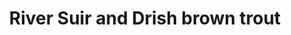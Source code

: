 ---
title: "River Suir and Drish brown trout"
address: "Shannon Regional Fisheries Board Ashbourne Business Park, Dock Road, Limerick, Co. Limerick"
tel: "+353 (0)61 30 0238"
county: "Limerick"
category: "Angling"
type: "Content"
lat: "52.6536750793457"
lng: "-8.648306846618652"
---